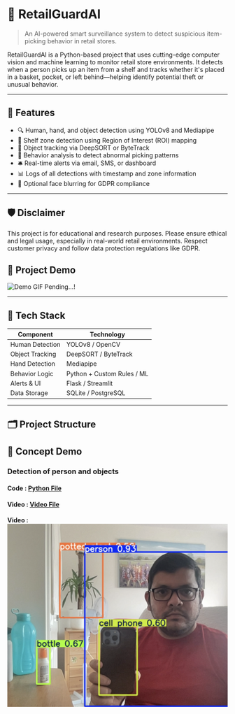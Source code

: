 # 🛒 RetailGuardAI

> An AI-powered smart surveillance system to detect suspicious item-picking behavior in retail stores.

RetailGuardAI is a Python-based project that uses cutting-edge computer vision and machine learning to monitor retail store environments. It detects when a person picks up an item from a shelf and tracks whether it's placed in a basket, pocket, or left behind—helping identify potential theft or unusual behavior.

---

## 📸 Features

- 🔍 Human, hand, and object detection using YOLOv8 and Mediapipe
- 🎯 Shelf zone detection using Region of Interest (ROI) mapping
- 🚶 Object tracking via DeepSORT or ByteTrack
- 🧠 Behavior analysis to detect abnormal picking patterns
- 🛎️ Real-time alerts via email, SMS, or dashboard
- 📊 Logs of all detections with timestamp and zone information
- 🔐 Optional face blurring for GDPR compliance

---

## 🛡️ Disclaimer

This project is for educational and research purposes. Please ensure ethical and legal usage, especially in real-world retail environments. Respect customer privacy and follow data protection regulations like GDPR.

## 🚀 Project Demo

![Demo GIF](.....!)  Pending...!

---

## 🧠 Tech Stack

| Component            | Technology               |
|---------------------|--------------------------|
| Human Detection      | YOLOv8 / OpenCV           |
| Object Tracking      | DeepSORT / ByteTrack      |
| Hand Detection       | Mediapipe                |
| Behavior Logic       | Python + Custom Rules / ML |
| Alerts & UI          | Flask / Streamlit         |
| Data Storage         | SQLite / PostgreSQL       |

---

## 🗂️ Project Structure

## 🚀 Concept Demo

### Detection of person and objects
#### Code :  [Python File](./models/personandobject_detection.py)
#### Video : [Video File](./demo/videos/Personandobject_detection.mov)
#### Video : [![Click to view demo](./demo/images/Personandobject.png)](./demo/videos/Personandobject_detection.mov)
